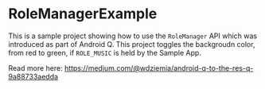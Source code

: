 # RoleManagerExample

This is a sample project showing how to use the `RoleManager` API which was introduced as part of Android Q. This project toggles the backgroudn color, from red to green, if `ROLE_MUSIC` is held by the Sample App. 

Read more here: https://medium.com/@wdziemia/android-q-to-the-res-q-9a88733aedda
